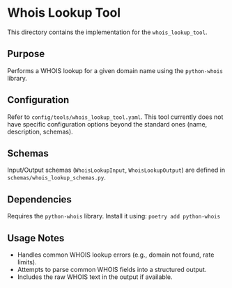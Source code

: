 # Whois Lookup Tool

This directory contains the implementation for the `whois_lookup_tool`.

## Purpose

Performs a WHOIS lookup for a given domain name using the `python-whois` library.

## Configuration

Refer to `config/tools/whois_lookup_tool.yaml`.
This tool currently does not have specific configuration options beyond the standard ones (name, description, schemas).

## Schemas

Input/Output schemas (`WhoisLookupInput`, `WhoisLookupOutput`) are defined in `schemas/whois_lookup_schemas.py`.

## Dependencies

Requires the `python-whois` library. Install it using:
`poetry add python-whois`

## Usage Notes

- Handles common WHOIS lookup errors (e.g., domain not found, rate limits).
- Attempts to parse common WHOIS fields into a structured output.
- Includes the raw WHOIS text in the output if available. 